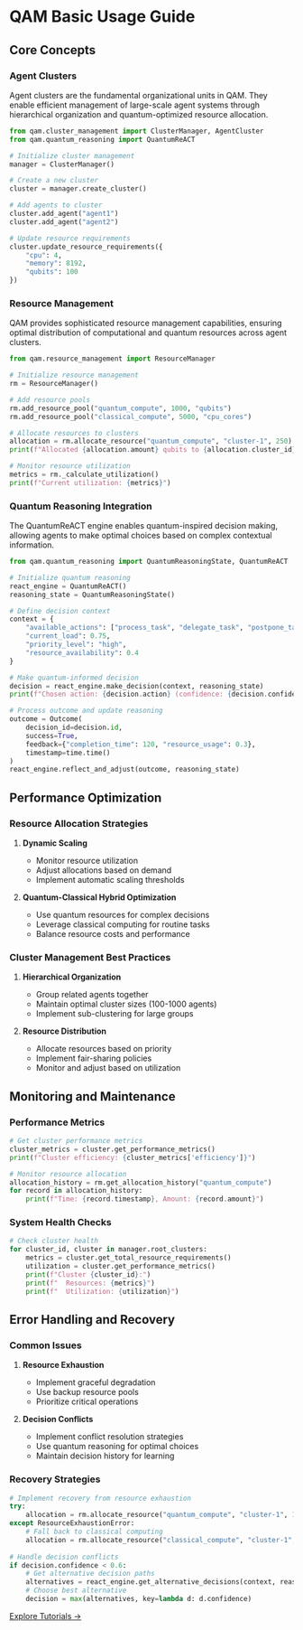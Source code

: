 # QAM Basic Usage Guide

## Core Concepts

### Agent Clusters
Agent clusters are the fundamental organizational units in QAM. They enable efficient management of large-scale agent systems through hierarchical organization and quantum-optimized resource allocation.

```python
from qam.cluster_management import ClusterManager, AgentCluster
from qam.quantum_reasoning import QuantumReACT

# Initialize cluster management
manager = ClusterManager()

# Create a new cluster
cluster = manager.create_cluster()

# Add agents to cluster
cluster.add_agent("agent1")
cluster.add_agent("agent2")

# Update resource requirements
cluster.update_resource_requirements({
    "cpu": 4,
    "memory": 8192,
    "qubits": 100
})
```

### Resource Management
QAM provides sophisticated resource management capabilities, ensuring optimal distribution of computational and quantum resources across agent clusters.

```python
from qam.resource_management import ResourceManager

# Initialize resource management
rm = ResourceManager()

# Add resource pools
rm.add_resource_pool("quantum_compute", 1000, "qubits")
rm.add_resource_pool("classical_compute", 5000, "cpu_cores")

# Allocate resources to clusters
allocation = rm.allocate_resource("quantum_compute", "cluster-1", 250)
print(f"Allocated {allocation.amount} qubits to {allocation.cluster_id}")

# Monitor resource utilization
metrics = rm._calculate_utilization()
print(f"Current utilization: {metrics}")
```

### Quantum Reasoning Integration
The QuantumReACT engine enables quantum-inspired decision making, allowing agents to make optimal choices based on complex contextual information.

```python
from qam.quantum_reasoning import QuantumReasoningState, QuantumReACT

# Initialize quantum reasoning
react_engine = QuantumReACT()
reasoning_state = QuantumReasoningState()

# Define decision context
context = {
    "available_actions": ["process_task", "delegate_task", "postpone_task"],
    "current_load": 0.75,
    "priority_level": "high",
    "resource_availability": 0.4
}

# Make quantum-informed decision
decision = react_engine.make_decision(context, reasoning_state)
print(f"Chosen action: {decision.action} (confidence: {decision.confidence})")

# Process outcome and update reasoning
outcome = Outcome(
    decision_id=decision.id,
    success=True,
    feedback={"completion_time": 120, "resource_usage": 0.3},
    timestamp=time.time()
)
react_engine.reflect_and_adjust(outcome, reasoning_state)
```

## Performance Optimization

### Resource Allocation Strategies
1. **Dynamic Scaling**
   - Monitor resource utilization
   - Adjust allocations based on demand
   - Implement automatic scaling thresholds

2. **Quantum-Classical Hybrid Optimization**
   - Use quantum resources for complex decisions
   - Leverage classical computing for routine tasks
   - Balance resource costs and performance

### Cluster Management Best Practices
1. **Hierarchical Organization**
   - Group related agents together
   - Maintain optimal cluster sizes (100-1000 agents)
   - Implement sub-clustering for large groups

2. **Resource Distribution**
   - Allocate resources based on priority
   - Implement fair-sharing policies
   - Monitor and adjust based on utilization

## Monitoring and Maintenance

### Performance Metrics
```python
# Get cluster performance metrics
cluster_metrics = cluster.get_performance_metrics()
print(f"Cluster efficiency: {cluster_metrics['efficiency']}")

# Monitor resource allocation
allocation_history = rm.get_allocation_history("quantum_compute")
for record in allocation_history:
    print(f"Time: {record.timestamp}, Amount: {record.amount}")
```

### System Health Checks
```python
# Check cluster health
for cluster_id, cluster in manager.root_clusters:
    metrics = cluster.get_total_resource_requirements()
    utilization = cluster.get_performance_metrics()
    print(f"Cluster {cluster_id}:")
    print(f"  Resources: {metrics}")
    print(f"  Utilization: {utilization}")
```

## Error Handling and Recovery

### Common Issues
1. **Resource Exhaustion**
   - Implement graceful degradation
   - Use backup resource pools
   - Prioritize critical operations

2. **Decision Conflicts**
   - Implement conflict resolution strategies
   - Use quantum reasoning for optimal choices
   - Maintain decision history for learning

### Recovery Strategies
```python
# Implement recovery from resource exhaustion
try:
    allocation = rm.allocate_resource("quantum_compute", "cluster-1", 1000)
except ResourceExhaustionError:
    # Fall back to classical computing
    allocation = rm.allocate_resource("classical_compute", "cluster-1", 100)
    
# Handle decision conflicts
if decision.confidence < 0.6:
    # Get alternative decision paths
    alternatives = react_engine.get_alternative_decisions(context, reasoning_state)
    # Choose best alternative
    decision = max(alternatives, key=lambda d: d.confidence)
```

[Explore Tutorials →](Tutorials.md)
